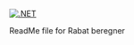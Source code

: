 [![.NET](https://github.com/jamtuba/Rabatberegner/actions/workflows/TestFlow.yml/badge.svg)](https://github.com/jamtuba/Rabatberegner/actions/workflows/TestFlow.yml)

ReadMe file for Rabat beregner


